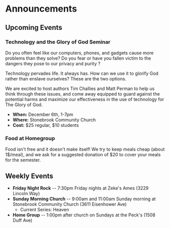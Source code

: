 # Announcements

## Upcoming Events

### Technology and the Glory of God Seminar
Do you often feel like our computers, phones, and gadgets cause more problems than they solve?
Do you fear or have you fallen victim to the dangers they pose to our privacy and purity
?

Technology pervades life.
It always has.
How can we use it to glorify God rather than enslave ourselves?
These are the two options.

We are excited to host authors Tim Challies and Matt Perman to help us think through these issues, and come away equipped to guard against the potential harms and maximize our effectiveness in the use of technology for The Glory of God.

* **When:** December 6th, 1-7pm
* **Where:** Stonebrook Community Church
* **Cost:** $25 regular, $10 students

### Food at Homegroup
Food isn't free and it doesn't make itself!
We try to keep meals cheap (about 1$/meal), and we ask for a suggested donation of $20 to cover your meals for the semester.

## Weekly Events
* **Friday Night Rock** -- 7:30pm Friday nights at Zeke's Ames (3229 Lincoln Way)
* **Sunday Morning Church** -- 9:00am and 11:00am Sunday morning at Stonebrook Community Church (3611 Eisenhower Ave)
    * Current Series: Heaven
* **Home Group** -- 1:00pm after church on Sundays at the Peck's (1508 Duff Ave)
